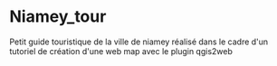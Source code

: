# Niamey_tour
 Petit guide touristique de la ville de niamey réalisé dans le cadre d'un tutoriel de création d'une web map avec le plugin qgis2web
